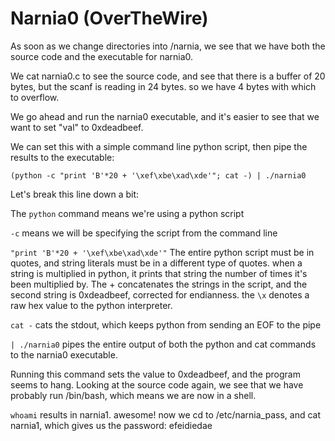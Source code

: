 # Narnia0 (OverTheWire)
As soon as we change directories into /narnia, we see that we have both the source code and the executable for narnia0.

We cat narnia0.c to see the source code, and see that there is a buffer of 20 bytes, but the scanf is reading in 24 bytes. so we have 4 bytes with which to overflow.

We go ahead and run the narnia0 executable, and it's easier to see that we want to set "val" to 0xdeadbeef.

We can set this with a simple command line python script, then pipe the results to the executable:

`(python -c "print 'B'*20 + '\xef\xbe\xad\xde'"; cat -) | ./narnia0`

Let's break this line down a bit:

The `python` command means we're using a python script

`-c` means we will be specifying the script from the command line

`"print 'B'*20 + '\xef\xbe\xad\xde'"` The entire python script must be in quotes, and string literals must be in a different type of quotes. when a string is multiplied in python, it prints that string the number of times it's been multiplied by. The + concatenates the strings in the script, and the second string is 0xdeadbeef, corrected for endianness. the `\x` denotes a raw hex value to the python interpreter.

`cat -` cats the stdout, which keeps python from sending an EOF to the pipe

`| ./narnia0` pipes the entire output of both the python and cat commands to the narnia0 executable.

Running this command sets the value to 0xdeadbeef, and the program seems to hang. Looking at the source code again, we see that we have probably run /bin/bash, which means we are now in a shell.

`whoami` results in narnia1. awesome! now we cd to /etc/narnia_pass, and cat narnia1, which gives us the password: efeidiedae
